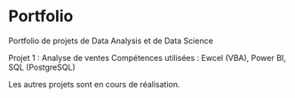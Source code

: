 # Portfolio
Portfolio de projets de Data Analysis et de Data Science

Projet 1 : Analyse de ventes
Compétences utilisées : Ewcel (VBA), Power BI, SQL (PostgreSQL)

Les autres projets sont en cours de réalisation.
